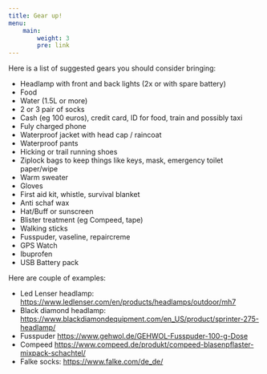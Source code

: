 ```yaml
---
title: Gear up!
menu:
    main: 
        weight: 3
        pre: link
---
```


Here is a list of suggested gears you should consider bringing:
- Headlamp with front and back lights (2x or with spare battery)  
- Food  
- Water (1.5L or more)
- 2 or 3 pair of socks
- Cash (eg 100 euros), credit card, ID for food, train and possibly taxi
- Fuly charged phone
- Waterproof jacket with head cap / raincoat
- Waterproof pants
- Hicking or trail running shoes
- Ziplock bags to keep things like keys, mask, emergency toilet paper/wipe
- Warm sweater
- Gloves
- First aid kit, whistle, survival blanket
- Anti schaf wax
- Hat/Buff or sunscreen
- Blister treatment (eg Compeed, tape)
- Walking sticks
- Fusspuder, vaseline, repaircreme
- GPS Watch
- Ibuprofen
- USB Battery pack

Here are couple of examples:
- Led Lenser headlamp: https://www.ledlenser.com/en/products/headlamps/outdoor/mh7 
- Black diamond headlamp: https://www.blackdiamondequipment.com/en_US/product/sprinter-275-headlamp/
- Fusspuder https://www.gehwol.de/GEHWOL-Fusspuder-100-g-Dose
- Compeed https://www.compeed.de/produkt/compeed-blasenpflaster-mixpack-schachtel/
- Falke socks: https://www.falke.com/de_de/ 

